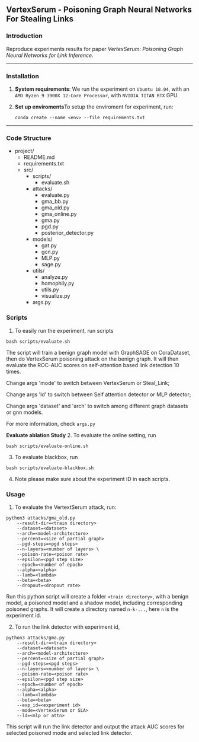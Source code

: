 ## VertexSerum - Poisoning Graph Neural Networks For Stealing Links

### Introduction
Reproduce experiments results for paper *VertexSerum: Poisoning Graph Neural Networks for Link Inference*.

-------------------------------
### Installation
1. **System requirements**: 
    We run the experiment on `Ubuntu 18.04`, 
    with an `AMD Ryzen 9 3900X 12-Core Processor`, 
    with `NVIDIA TITAN RTX` GPU.

2. **Set up enviroments**To setup the enviroment for experiment, run:
    ```
    conda create --name <env> --file requirements.txt
    ```
--------------------------------
### Code Structure
- project/
    * README.md
    * requirements.txt
    - src/
        - scripts/
            * evaluate.sh
        - attacks/
            * evaluate.py
            * gma_bb.py
            * gma_old.py
            * gma_online.py
            * gma.py
            * pgd.py
            * posterior_detector.py
        - models/
            * gat.py
            * gcn.py
            * MLP.py
            * sage.py
        - utils/
            * analyze.py
            * homophily.py
            * utils.py
            * visualize.py
        * args.py

### Scripts
1. To easily run the experiment, run scripts
```
bash scripts/evaluate.sh
```
The script will train a benign graph model with GraphSAGE on CoraDataset, then do VertexSerum poisoning attack on the benign graph. It will then evaluate the ROC-AUC scores on self-attention based link detection 10 times.

Change args 'mode' to switch between VertexSerum or Steal_Link;

Change args 'ld' to switch between Self attention detector or MLP detector;

Change args 'dataset' and 'arch' to switch among different graph datasets or gnn models.

For more information, check `args.py`

**Evaluate ablation Study**
2. To evaluate the online setting, run 
```
bash scripts/evaluate-online.sh
```
3. To evaluate blackbox, run
```
bash scripts/evaluate-blackbox.sh
```
4. Note please make sure about the experiment ID in each scripts.

### Usage 
1. To evaluate the VertextSerum attack, run:
```
python3 attacks/gma_old.py 
    --result-dir=<train directory>  
    --dataset=<dataset> 
    --arch=<model-architecture> 
    --percent=<size of partial graph>
    --pgd-steps=<pgd steps> 
    --n-layers=<number of layers> \
    --poison-rate=<poison rate> 
    --epsilon=<pgd step size> 
    --epoch=<number of epoch> 
    --alpha=<alpha>  
    --lamb=<lambda> 
    --beta=<beta> 
    --dropout=<dropout rate> 
```
Run this python script will create a folder `<train directory>`, with a benign model, a poisoned model and a shadow model, including corresponding poisoned graphs. It will create a directory named `n-k-...`, here `n` is the experiment id.

2. To run the link detector with experiment id,  
```
python3 attacks/gma.py 
    --result-dir=<train directory>  
    --dataset=<dataset> 
    --arch=<model-architecture> 
    --percent=<size of partial graph>
    --pgd-steps=<pgd steps> 
    --n-layers=<number of layers> \
    --poison-rate=<poison rate> 
    --epsilon=<pgd step size> 
    --epoch=<number of epoch> 
    --alpha=<alpha>  
    --lamb=<lambda> 
    --beta=<beta> 
    --exp_id=<experiment id>
    --mode=<VertexSerum or SLA> 
    --ld=<mlp or attn>
```
This script will  run the link detector and output the attack AUC scores for selected poisoned mode and selected link detector.

